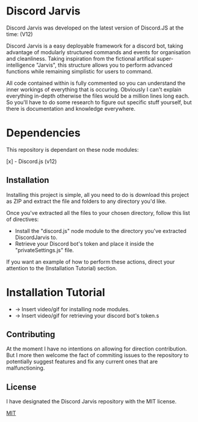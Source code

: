 # Discord Jarvis

Discord Jarvis was developed on the latest version of Discord.JS at the time: (V12)

Discord Jarvis is a easy deployable framework for a discord bot, taking advantage of modularly structured commands and events for organisation and cleanliness. Taking inspiration from the fictional artifical super-intelligence "Jarvis", this structure allows you to perform advanced functions while remaining simplistic for users to command.

All code contained within is fully commented so you can understand the inner workings of everything that is occuring.
Obviously I can't explain everything in-depth otherwise the files would be a million lines long each.
So you'll have to do some research to figure out specific stuff yourself, but there is documentation and knowledge everywhere.

# Dependencies

This repository is dependant on these node modules:

[x] - Discord.js (v12)

## Installation

Installing this project is simple, all you need to do is download this project as ZIP and extract the file and folders to any directory you'd like.

Once you've extracted all the files to your chosen directory, follow this list of directives:

- Install the "discord.js" node module to the directory you've extracted DiscordJarvis to.
- Retrieve your Discord bot's token and place it inside the "privateSettings.js" file.

If you want an example of how to perform these actions, direct your attention to the (Installation Tutorial) section.

# Installation Tutorial

- -> Insert video/gif for installing node modules.
- -> Insert video/gif for retrieving your discord bot's token.s

## Contributing

At the moment I have no intentions on allowing for direction contribution. But I more then welcome the fact of commiting issues to the repository to potentially suggest features and fix any current ones that are malfunctioning.

## License
I have designated the Discord Jarvis repository with the MIT license.

[MIT](https://choosealicense.com/licenses/mit/)